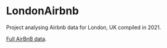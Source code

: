 # LondonAirbnb
Project analysing Airbnb data for London, UK compiled in 2021.

[Full AirBnB data](http://insideairbnb.com/get-the-data/).
